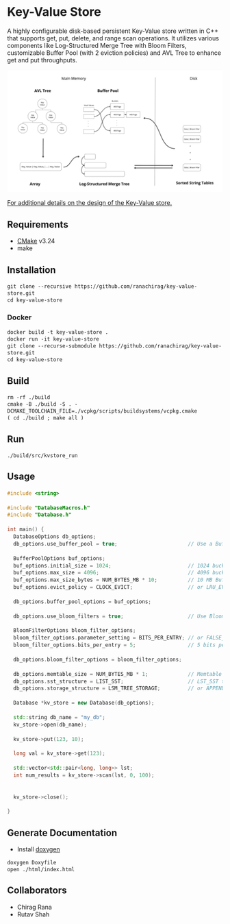 # Key-Value Store

A highly configurable disk-based persistent Key-Value store written in C++ that supports get, put, delete, and range scan operations. It utilizes various components like Log-Structured Merge Tree with Bloom Filters, customizable Buffer Pool (with 2 eviction policies) and AVL Tree to enhance get and put throughputs. 

![Architecture](./assets/ArchDiagram.jpg)

[For additional details on the design of the Key-Value store.](./REPORT.md)

## Requirements

* [CMake](https://cmake.org/install/) v3.24
* make

## Installation
```
git clone --recursive https://github.com/ranachirag/key-value-store.git
cd key-value-store
```

### Docker
```
docker build -t key-value-store .
docker run -it key-value-store
git clone --recurse-submodule https://github.com/ranachirag/key-value-store.git
cd key-value-store
```

## Build
```
rm -rf ./build
cmake -B ./build -S . -DCMAKE_TOOLCHAIN_FILE=./vcpkg/scripts/buildsystems/vcpkg.cmake
( cd ./build ; make all )
```

## Run 
```
./build/src/kvstore_run
```

## Usage

```c++
#include <string>

#include "DatabaseMacros.h"
#include "Database.h"

int main() {
  DatabaseOptions db_options;
  db_options.use_buffer_pool = true;                       // Use a Buffer Pool

  BufferPoolOptions buf_options;
  buf_options.initial_size = 1024;                         // 1024 buckets initial capacity of Buffer Pool
  buf_options.max_size = 4096;                             // 4096 buckets can hold 4096 frames of 4kB which is 16 MB
  buf_options.max_size_bytes = NUM_BYTES_MB * 10;          // 10 MB Buffer Pool size limit
  buf_options.evict_policy = CLOCK_EVICT;                  // or LRU_EVICT for LRU Eviction

  db_options.buffer_pool_options = buf_options;

  db_options.use_bloom_filters = true;                     // Use Bloom Filters

  BloomFilterOptions bloom_filter_options;
  bloom_filter_options.parameter_setting = BITS_PER_ENTRY; // or FALSE_POSITIVE_RATE
  bloom_filter_options.bits_per_entry = 5;                 // 5 bits per entry for the Bloom Filter

  db_options.bloom_filter_options = bloom_filter_options;  

  db_options.memtable_size = NUM_BYTES_MB * 1;             // Memtable is 1 MB 
  db_options.sst_structure = LIST_SST;                     // LST_SST the only option available
  db_options.storage_structure = LSM_TREE_STORAGE;         // or APPEND_ONLY_STORAGE

  Database *kv_store = new Database(db_options);
  
  std::string db_name = "my_db";
  kv_store->open(db_name);
  
  kv_store->put(123, 10);
  
  long val = kv_store->get(123);
  
  std::vector<std::pair<long, long>> lst;
  int num_results = kv_store->scan(lst, 0, 100);
  

  kv_store->close();

}
```

## Generate Documentation

- Install [doxygen](https://doxygen.nl/download.html)

```
doxygen Doxyfile
open ./html/index.html
```

## Collaborators

* Chirag Rana
* Rutav Shah
